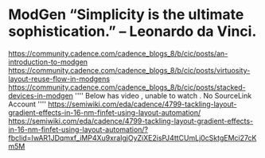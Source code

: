 # ModGen “Simplicity is the ultimate sophistication.” – Leonardo da Vinci.
https://community.cadence.com/cadence_blogs_8/b/cic/posts/an-introduction-to-modgen
https://community.cadence.com/cadence_blogs_8/b/cic/posts/virtuosity-layout-reuse-flow-in-modgens
https://community.cadence.com/cadence_blogs_8/b/cic/posts/stacked-devices-in-modgen
''''
Below has video , unable to watch . No SourceLink Account
''''
https://semiwiki.com/eda/cadence/4799-tackling-layout-gradient-effects-in-16-nm-finfet-using-layout-automation/
https://semiwiki.com/eda/cadence/4799-tackling-layout-gradient-effects-in-16-nm-finfet-using-layout-automation/?fbclid=IwAR1JDqmxf_iMP4Xu9xraIgjOyZiXE2isPJ4ttCUmLj0cSktgEMci27cKm5M
